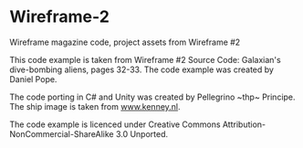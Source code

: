 # Wireframe-2
Wireframe magazine code, project assets from Wireframe #2

This code example is taken from Wireframe #2 Source Code: Galaxian's dive-bombing aliens, pages 32-33. The code example was created by Daniel Pope.

The code porting in C# and Unity was created by Pellegrino ~thp~ Principe.
The ship image is taken from www.kenney.nl.

The code example is licenced under Creative Commons Attribution-NonCommercial-ShareAlike 3.0 Unported.
